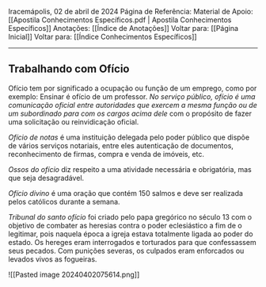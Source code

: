 Iracemápolis, 02 de abril de 2024
Página de Referência:
Material de Apoio: [[Apostila Conhecimentos Específicos.pdf | Apostila Conhecimentos Específicos]]
Anotações: [[Índice de Anotações]]
Voltar para: [[Página Inicial]]
Voltar para: [[Índice Conhecimentos Específicos]]
___________________
## Trabalhando com Ofício
Ofício tem por significado a ocupação ou função de um emprego, como por exemplo: Ensinar é ofício de um professor.
*No serviço público, ofício é uma comunicação oficial entre autoridades que exercem a mesma função ou de um subordinado para com os cargos acima dele* com o propósito de fazer uma solicitação ou reinvidicação oficial.

*Ofício de notas* é uma instituição delegada pelo poder público que dispõe de vários serviços notariais, entre eles autenticação de documentos, reconhecimento de firmas, compra e venda de imóveis, etc.

*Ossos do ofício* diz respeito a uma atividade necessária e obrigatória, mas que seja desagradável.

*Ofício divino* é uma oração que contém 150 salmos e deve ser realizada pelos católicos durante a semana.

*Tribunal do santo ofício* foi criado pelo papa gregórico no século 13 com o objetivo de combater as heresias contra o poder eclesiástico a fim de o legitimar, pois naquela época a igreja estava totalmente ligada ao poder do estado. Os hereges eram interrogados e torturados para que confessassem seus pecados. Com punições severas, os culpados eram enforcados ou levados vivos as fogueiras.


![[Pasted image 20240402075614.png]]